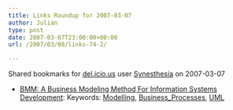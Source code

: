 ```yaml
---
title: Links Roundup for 2007-03-07
author: Julian
type: post
date: 2007-03-07T23:00:00+00:00
url: /2007/03/08/links-74-2/

---
```

Shared bookmarks for [del.icio.us][1] user  [Synesthesia][2] on 2007-03-07

  * [BMM: A Business Modeling Method For Information Systems Development][3]: 
    Keywords: [Modelling][4], [Business_Processes][5], [UML][6]</li> </ul>

 [1]: http://del.icio.us/
 [2]: http://del.icio.us/synesthesia
 [3]: http://www.clei.cl/cleiej/papers/v7i2p3.pdf "http://www.clei.cl/cleiej/papers/v7i2p3.pdf"
 [4]: http://del.icio.us/synesthesia/Modelling
 [5]: http://del.icio.us/synesthesia/Business_Processes
 [6]: http://del.icio.us/synesthesia/UML